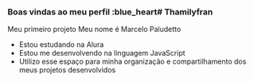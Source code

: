 ### Boas vindas ao meu perfil :blue_heart# Thamilyfran
Meu primeiro projeto
Meu nome é Marcelo Paludetto

- Estou estudando na Alura
- Estou me desenvolvendo na linguagem JavaScript
- Utilizo esse espaço para minha organização e compartilhamento dos meus projetos desenvolvidos
